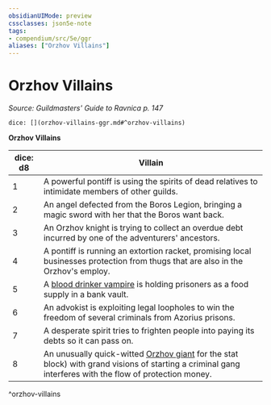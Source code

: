 ```yaml
---
obsidianUIMode: preview
cssclasses: json5e-note
tags:
- compendium/src/5e/ggr
aliases: ["Orzhov Villains"]
---
```

# Orzhov Villains
*Source: Guildmasters' Guide to Ravnica p. 147* 

`dice: [](orzhov-villains-ggr.md#^orzhov-villains)`

**Orzhov Villains**

| dice: d8 | Villain |
|----------|---------|
| 1 | A powerful pontiff is using the spirits of dead relatives to intimidate members of other guilds. |
| 2 | An angel defected from the Boros Legion, bringing a magic sword with her that the Boros want back. |
| 3 | An Orzhov knight is trying to collect an overdue debt incurred by one of the adventurers' ancestors. |
| 4 | A pontiff is running an extortion racket, promising local businesses protection from thugs that are also in the Orzhov's employ. |
| 5 | A [blood drinker vampire](compendium/bestiary/undead/blood-drinker-vampire-ggr.md) is holding prisoners as a food supply in a bank vault. |
| 6 | An advokist is exploiting legal loopholes to win the freedom of several criminals from Azorius prisons. |
| 7 | A desperate spirit tries to frighten people into paying its debts so it can pass on. |
| 8 | An unusually quick-witted [Orzhov giant](b_orzhov-giant-ggr.md) for the stat block) with grand visions of starting a criminal gang interferes with the flow of protection money. |
^orzhov-villains